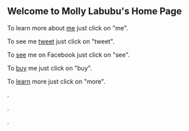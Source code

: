 ## Welcome to Molly Labubu's Home Page

To learn more about [me](https://global.popmart.com) just click on "me".

To see me [tweet](https://twitter.com/POPMARTGlobal) just click on "tweet".

To [see](https://www.facebook.com/popmartglobal/) me on Facebook just click on "see".

To [buy](https://www.aliexpress.com/wholesale?catId=0&SearchText=pop+mart) me just click on "buy".

To [learn](https://www.myplasticheart.com/) more just click on "more".

.

.

.



